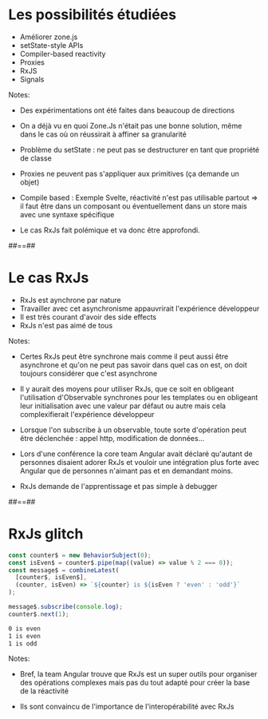 # Les possibilités étudiées

- Améliorer zone.js
- setState-style APIs
- Compiler-based reactivity
- Proxies
- RxJS
- Signals

Notes:

- Des expérimentations ont été faites dans beaucoup de directions

- On a déjà vu en quoi Zone.Js n'était pas une bonne solution, même dans le cas où on réussirait à affiner sa granularité

- Problème du setState : ne peut pas se destructurer en tant que propriété de classe

- Proxies ne peuvent pas s'appliquer aux primitives (ça demande un objet)

- Compile based : Exemple Svelte, réactivité n'est pas utilisable partout => il faut être dans un composant ou éventuellement dans un store mais avec une syntaxe spécifique

- Le cas RxJs fait polémique et va donc être approfondi.

##==##

# Le cas RxJs

- RxJs est aynchrone par nature
- Travailler avec cet asynchronisme appauvrirait l'expérience développeur
- Il est très courant d'avoir des side effects
- RxJs n'est pas aimé de tous
<!-- .element: class="list-fragment" -->

Notes:

- Certes RxJs peut être synchrone mais comme il peut aussi être asynchrone et qu'on ne peut pas savoir dans quel cas on est, on doit toujours considérer que c'est asynchrone

- Il y aurait des moyens pour utiliser RxJs, que ce soit en obligeant l'utilisation d'Observable synchrones pour les templates ou en obligeant leur initialisation avec une valeur par défaut ou autre mais cela complexifierait l'expérience développeur

- Lorsque l'on subscribe à un observable, toute sorte d'opération peut être déclenchée : appel http, modification de données...

- Lors d'une conférence la core team Angular avait déclaré qu'autant de personnes disaient adorer RxJs et vouloir une intégration plus forte avec Angular que de personnes n'aimant pas et en demandant moins.

- RxJs demande de l'apprentissage et pas simple à debugger

##==##

<!-- .slide: class="with-code max-height" -->

# RxJs glitch

<!-- prettier-ignore-start -->
```typescript
const counter$ = new BehaviorSubject(0);
const isEven$ = counter$.pipe(map((value) => value % 2 === 0));
const message$ = combineLatest(
  [counter$, isEven$],
  (counter, isEven) => `${counter} is ${isEven ? 'even' : 'odd'}`
);

message$.subscribe(console.log);
counter$.next(1);
```
<!-- prettier-ignore-end -->

<!-- .element: class="big-code block" -->

```txt
0 is even
1 is even
1 is odd
```

Notes:

- Bref, la team Angular trouve que RxJs est un super outils pour organiser des opérations complexes mais pas du tout adapté pour créer la base de la réactivité

- Ils sont convaincu de l'importance de l'interopérabilité avec RxJs
